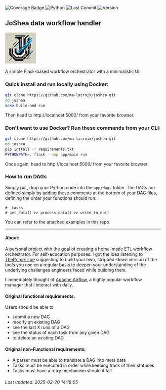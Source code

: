 ![Coverage Badge](https://img.shields.io/badge/cov-78.31-blue)
![Python](https://img.shields.io/badge/python-3.9%2B-blue)
![Last Commit](https://img.shields.io/github/last-commit/ma-lacroix/joshea)
![Version](https://img.shields.io/badge/version-1.0.0-orange.svg)

## JoShea data workflow handler
<img src="app/static/images/logo.jpeg" alt="App Screenshot" width="100">

A simple Flask-based workflow orchestrator with a minimalistic UI.

### Quick install and run locally using Docker:
```sh
git clone https://github.com/ma-lacroix/joshea.git
cd joshea
make build-and-run
```
Then head to http://localhost:5000/ from your favorite browser.

### Don't want to use Docker? Run these commands from your CLI:
```sh
git clone https://github.com/ma-lacroix/joshea.git
cd joshea
pip install -r requirements.txt
PYTHONPATH=. flask --app app/main run 
```
Once again, head to http://localhost:5000/ from your favorite browser.

### How to run DAGs
Simply put, drop your Python code into the `app/dags` folder. The DAGs are defined simply by adding these comments at the bottom of your DAG files, defining the order your functions should run:
```commandline
# _tasks_
# get_data() >> process_data() >> write_to_db()
```
You can refer to the attached examples in this repo. 

***

#### About: 
A personal project with the goal of creating a home-made ETL workflow orchestrator. For self-education purposes. 
I got the idea listening to [ThePrimeTime](https://www.youtube.com/@ThePrimeTimeagen/) suggesting to build your own, 
stripped-down version of the tools you use on a regular basis to deepen your understanding of the underlying challenges 
engineers faced while building them. 

I immediately thought of [Apache Airflow](https://airflow.apache.org/), 
a highly popular workflow manager that I interact with daily.   

#### Original functional requirements:
Users should be able to
- submit a new DAG
- modify an existing DAG
- see the last X runs of a DAG
- see the status of each task from any given DAG
- to delete an existing DAG

#### Original non-Functional requirements:
- A parser must be able to translate a DAG into meta data
- Tasks must be executed in order while keeping track of their statuses 
- Tasks must have a retry mechanism should it fail

###### Last updated: 2025-02-20 14:18:05
